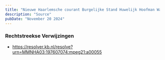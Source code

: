 ```yaml
---
title: "Nieuwe Haarlemsche courant Burgelijke Stand Huwelijk Hoofman Walters"
description: "Source"
pubDate: "November 20 2024"
---
```


### Rechtstreekse Verwijzingen
- https://resolver.kb.nl/resolve?urn=MMNHA03:197607074:mpeg21:a00055
